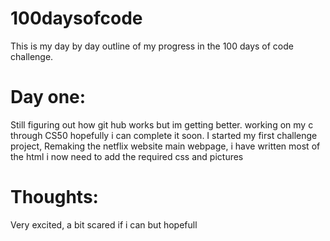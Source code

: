 # 100daysofcode
This is my day by day outline of my progress in the 100 days of code challenge.

# Day one:
Still figuring out how git hub works but im getting better.
working on my c through CS50 hopefully i can complete it soon.
I started my first challenge project, Remaking the netflix website main webpage, i have written most of the html i now need to add the required
css and pictures
# Thoughts:
Very excited, a bit scared if i can but hopefull
